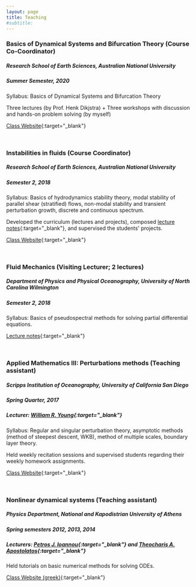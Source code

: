 ```yaml
---
layout: page
title: Teaching
#subtitle:
---
```



### Basics of Dynamical Systems and Bifurcation Theory (Course Co-Coordinator)
##### Research School of Earth Sciences, Australian National University
##### Summer Semester, 2020

Syllabus: Basics of Dynamical Systems and Bifurcation Theory

Three lectures (by Prof. Henk Dikjstra) + Three workshops with discussion and hands-on problem solving (by myself)

[Class Website][dynamicaslsystems-anu]{:target="_blank"}

<br>

### Instabilities in fluids (Course Coordinator)
##### Research School of Earth Sciences, Australian National University
##### Semester 2, 2018

Syllabus: Basics of hydrodynamics stability theory, modal stability of parallel shear (stratified) flows, non-modal stability and transient perturbation growth, discrete and continuous spectrum.

Developed the curriculum (lectures and projects), composed [lecture notes][instabilities-anu-notes]{:target="_blank"}, and supervised the students' projects.

[Class Website][instabilities-anu]{:target="_blank"}

<br>

### Fluid Mechanics (Visiting Lecturer; 2 lectures)
##### Department of Physics and Physical Oceanography, University of North Carolina Wilmington
##### Semester 2, 2018

Syllabus: Basics of pseudospectral methods for solving partial differential equations.

[Lecture notes][pseudospectral-uncw]{:target="_blank"}

<br>

### Applied Mathematics III: Perturbations methods (Teaching assistant)
##### Scripps Institution of Oceanography, University of California San Diego
##### Spring Quarter, 2017
##### Lecturer: [William R. Young][wryoung]{:target="_blank"}

Syllabus: Regular and singular perturbation theory, asymptotic methods (method of steepest descent, WKB), method of multiple scales, boundary layer theory.

Held weekly recitation sessions and supervised students regarding their weekly homework assignments.

[Class Website][appliedmath3-sio]{:target="_blank"}

<br>

### Nonlinear dynamical systems (Teaching assistant)
##### Physics Department, National and Kapodistrian University of Athens
##### Spring semesters 2012, 2013, 2014
##### Lecturers: [Petros J. Ioannou][pji]{:target="_blank"} and [Theocharis A. Apostolatos][thapostol]{:target="_blank"}

Held tutorials on basic numerical methods for solving ODEs.

[Class Website (greek)][nonlin-nkua]{:target="_blank"}


[dynamicaslsystems-anu]: https://github.com/ClimateFluidPhysics-ANU/DynamicalSystems-BifurcationTheory
[instabilities-anu]: https://github.com/navidcy/Instabilities-in-Fluids
[instabilities-anu-notes]: http://nbviewer.jupyter.org/github/navidcy/Instabilities-in-Fluids/tree/master/lectures/
[pseudospectral-uncw]: https://github.com/navidcy/PseudospectralTutorial/tree/master/UNCW2018
[appliedmath3-sio]: http://pordlabs.ucsd.edu/wryoung/SIO203C_Old.html
[nonlin-nkua]: http://users.uoa.gr/~pjioannou/nonlin/
[wryoung]: http://pordlabs.ucsd.edu/wryoung/
[pji]: http://users.uoa.gr/~pjioannou/
[thapostol]: http://users.uoa.gr/~thapostol/
